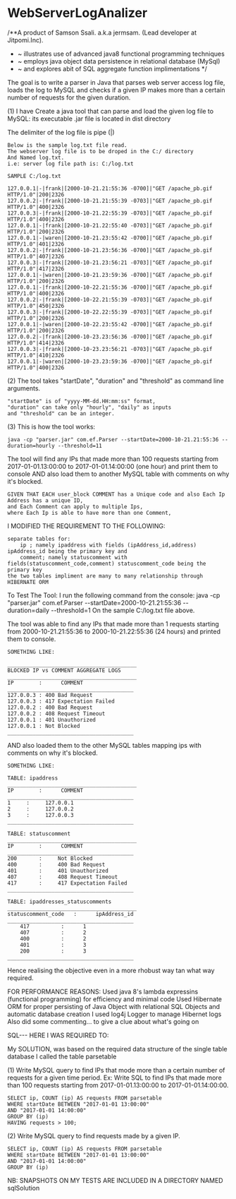 # WebServerLogAnalizer

/**A product of Samson Ssali. a.k.a jermsam. (Lead developer at Jitpomi.Inc).
* ~ illustrates use of advanced java8 functional programming techniques
* ~ employs java object data persistence in relational database (MySql)
* ~ and explores abit of SQL aggregate function implimentations
*/

The goal is to write a parser in Java that parses web server access log file,
 loads the log to MySQL and checks if a given IP makes more than a certain number of requests for the given duration.

(1) I have Create a java tool that can parse and load the given log file to MySQL:
	its executable .jar file is located in dist directory

  The delimiter of the log file is pipe (|)

	Below is the sample log.txt file read.
	The webserver log file is to be droped in the C:/ directory
	And Named log.txt.
	i.e: server log file path is: C:/log.txt  

	SAMPLE C:/log.txt
	
	127.0.0.1|-|frank|[2000-10-21.21:55:36 -0700]|"GET /apache_pb.gif HTTP/1.0"|200|2326
	127.0.0.2|-|frank|[2000-10-21.21:55:39 -0703]|"GET /apache_pb.gif HTTP/1.0"|400|2326
	127.0.0.3|-|frank|[2000-10-21.22:55:39 -0703]|"GET /apache_pb.gif HTTP/1.0"|400|2326
	127.0.0.1|-|frank|[2000-10-21.22:55:40 -0703]|"GET /apache_pb.gif HTTP/1.0"|200|2326
	127.0.0.1|-|waren|[2000-10-21.23:55:42 -0700]|"GET /apache_pb.gif HTTP/1.0"|401|2326
	127.0.0.2|-|frank|[2000-10-21.23:56:36 -0700]|"GET /apache_pb.gif HTTP/1.0"|407|2326
	127.0.0.3|-|frank|[2000-10-21.23:56:21 -0703]|"GET /apache_pb.gif HTTP/1.0"|417|2326
	127.0.0.1|-|waren|[2000-10-21.23:59:36 -0700]|"GET /apache_pb.gif HTTP/1.0"|200|2326
	127.0.0.1|-|frank|[2000-10-22.21:55:36 -0700]|"GET /apache_pb.gif HTTP/1.0"|400|2326
	127.0.0.2|-|frank|[2000-10-22.21:55:39 -0703]|"GET /apache_pb.gif HTTP/1.0"|450|2326
	127.0.0.3|-|frank|[2000-10-22.22:55:39 -0703]|"GET /apache_pb.gif HTTP/1.0"|200|2326
	127.0.0.1|-|waren|[2000-10-22.23:55:42 -0700]|"GET /apache_pb.gif HTTP/1.0"|200|2326
	127.0.0.2|-|frank|[2000-10-23.23:56:36 -0700]|"GET /apache_pb.gif HTTP/1.0"|414|2326
	127.0.0.3|-|frank|[2000-10-23.23:56:21 -0703]|"GET /apache_pb.gif HTTP/1.0"|410|2326
	127.0.0.1|-|waren|[2000-10-23.23:59:36 -0700]|"GET /apache_pb.gif HTTP/1.0"|400|2326



(2) The tool takes "startDate", "duration" and "threshold" as command line arguments. 
	
	"startDate" is of "yyyy-MM-dd.HH:mm:ss" format, 
	"duration" can take only "hourly", "daily" as inputs 
	and "threshold" can be an integer.

(3) This is how the tool works:

	java -cp "parser.jar" com.ef.Parser --startDate=2000-10-21.21:55:36 --duration=hourly --threshold=11

The tool will find any IPs that made more than 100 requests starting from 2017-01-01.13:00:00 to 2017-01-01.14:00:00 (one hour) 
and print them to console AND also load them to another MySQL table with comments on why it's blocked.

	GIVEN THAT EACH user_block COMMENT has a Unique code and also Each Ip Address has a unique ID,
	and Each Comment can apply to multiple Ips, 
	where Each Ip is able to have more than one Comment,

I MODIFIED THE REQUIREMENT TO THE FOLLOWING:

	separate tables for:
		ip ; namely ipaddress with fields (ipAddress_id,address) ipAddress_id being the primary key and
		comment; namely statuscomment with fields(statuscomment_code,comment) statuscomment_code being the primary key
	the two tables impliment are many to many relationship through HIBERNATE ORM

To Test The Tool:
I run the following command from the console:
java -cp "parser.jar" com.ef.Parser --startDate=2000-10-21.21:55:36 --duration=daily --threshold=1
On the sample C:/log.txt file above.

The tool was able to find any IPs that made more than 1 requests starting from 2000-10-21.21:55:36 to 2000-10-21.22:55:36 (24 hours) 
and printed them to console.

	SOMETHING LIKE:
	
	_________________________________________
	BLOCKED IP vs COMMENT AGGREGATE LOGS
	_________________________________________
	IP        :      COMMENT  
	________________________________________
	127.0.0.3 : 400 Bad Request
	127.0.0.3 : 417 Expectation Failed
	127.0.0.2 : 400 Bad Request
	127.0.0.2 : 408 Request Timeout
	127.0.0.1 : 401 Unauthorized
	127.0.0.1 : Not Blocked
	________________________________________

 AND also loaded them to the other MySQL tables mapping ips with comments on why it's blocked.
	
	SOMETHING LIKE:

	TABLE: ipaddress
	_________________________________________
	IP        :      COMMENT  
	________________________________________
	1 	  : 	127.0.0.1
	2 	  : 	127.0.0.2
	3 	  : 	127.0.0.3
	________________________________________

	TABLE: statuscomment
	_________________________________________
	IP        :      COMMENT  
	________________________________________
	200 	  : 	Not Blocked
	400   	  : 	400 Bad Request
	401 	  : 	401 Unauthorized
	407 	  : 	408 Request Timeout
	417 	  : 	417 Expectation Failed 
	________________________________________

	TABLE: ipaddresses_statuscomments
	_________________________________________
	statuscomment_code   :      ipAddress_id  
	________________________________________
		417 	     : 		1
		407   	     : 		2
		400 	     : 		2
		401 	     : 		3
		200 	     : 		3 
	________________________________________
Hence realising the objective even in a more rhobust way tan what way required.

FOR PERFORMANCE REASONS:
Used java 8's lambda expressins (functional programming) for efficiency and minimal code
Used Hibernate ORM for proper persisting of Java Object with relational SQL Objects and automatic database creation
I used log4j Logger to manage Hibernet logs
Also did some commenting... to give a clue about what's going on


SQL--- HERE I WAS REQUIRED TO:

My SOLUTION, 
was based on the required data structure of the single table database
I called the table parsetable


(1) Write MySQL query to find IPs that mode more than a certain number of requests for a given time period.
Ex: Write SQL to find IPs that made more than 100 requests starting from 2017-01-01.13:00:00 to 2017-01-01.14:00:00.

		
	SELECT ip, COUNT (ip) AS requests FROM parsetable
	WHERE startDate BETWEEN "2017-01-01 13:00:00" 
	AND "2017-01-01 14:00:00"
	GROUP BY (ip) 
	HAVING requests > 100;

(2) Write MySQL query to find requests made by a given IP. 

	SELECT ip, COUNT (ip) AS requests FROM parsetable
	WHERE startDate BETWEEN "2017-01-01 13:00:00" 
	AND "2017-01-01 14:00:00"
	GROUP BY (ip) 

NB: SNAPSHOTS ON MY TESTS ARE INCLUDED IN A DIRECTORY NAMED sqlSolution

